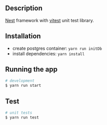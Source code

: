 ## Description

[Nest](https://github.com/nestjs/nest) framework with [vitest](https://vitest.dev/) unit test library.

## Installation

- create postgres container: `yarn run initDb`
- install dependencies: `yarn install`

## Running the app

```bash
# development
$ yarn run start
```

## Test

```bash
# unit tests
$ yarn run test
```
